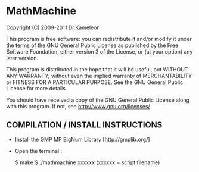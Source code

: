 MathMachine
===============

Copyright (C) 2009-2011 Dr.Kameleon

This program is free software: you can redistribute it and/or modify
it under the terms of the GNU General Public License as published by
the Free Software Foundation, either version 3 of the License, or
(at your option) any later version.

This program is distributed in the hope that it will be useful,
but WITHOUT ANY WARRANTY; without even the implied warranty of
MERCHANTABILITY or FITNESS FOR A PARTICULAR PURPOSE.  See the
GNU General Public License for more details.

You should have received a copy of the GNU General Public License
along with this program.  If not, see <http://www.gnu.org/licenses/>

COMPILATION / INSTALL INSTRUCTIONS
-----------------------------------------

- Install the GMP MP BigNum Library [http://gmplib.org/]
- Open the terminal :

     $ make
	 $ ./mathmachine xxxxxx (xxxxxx = script filename)
